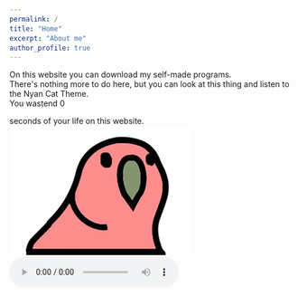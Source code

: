 ```yaml
---
permalink: /
title: "Home"
excerpt: "About me"
author_profile: true
---
```

On this website you can download my self-made programs.
<br>There's nothing more to do here, but you can look at this thing and listen to the Nyan Cat Theme.
<br>You wastend
  <span id="seconds">0</span>

  <script>
    const seconds = document.querySelector("#seconds")
    let count = 0;

    const renderTimer = () => {
      count += 1;
      seconds.innerHTML = (count % 99999999999999999999999999999999999999999999999999999999999999999999999999).toString().padStart(1, "0");
    }

    const timer = setInterval(renderTimer, 1000)
  </script>
  seconds of your life on this website.
<br><img src="/files/wabbl.gif" alt="Wabbl" width="320" height="229">
<br>
<audio controls>
  <source src="/files/nyan.mp3" type="audio/mp3">
  <source src="/files/nyan.mp3" type="audio/mp3">
Your browser does not support the audio element.
</audio>